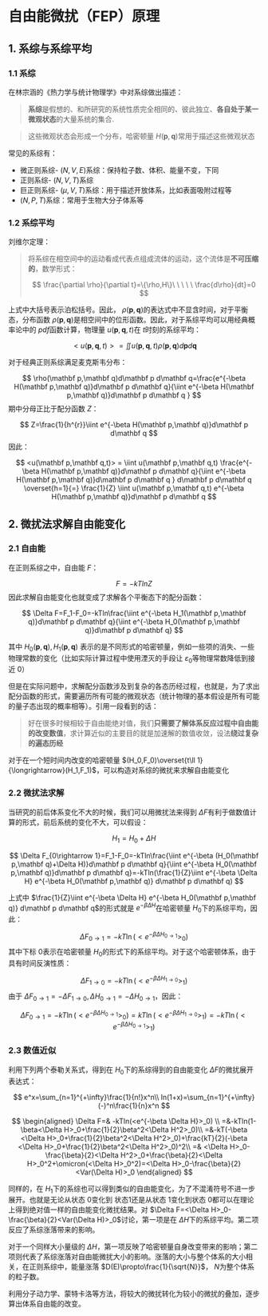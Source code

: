 # 自由能微扰（FEP）原理

## 1. 系综与系综平均

### 1.1 系综

在林宗涵的《热力学与统计物理学》中对系综做出描述：

> **系综**是假想的、和所研究的系统性质完全相同的、彼此独立、**各自处于某一微观状态**的大量系统的集合.

> 这些微观状态会形成一个分布，哈密顿量 $H(\mathbf p,\mathbf q)$常用于描述这些微观状态

常见的系综有：

+ 微正则系综- $(N,V,E)$系综：保持粒子数、体积、能量不变，下同
+ 正则系综-  $(N,V,T)$系综
+ 巨正则系综-  $(\mu,V,T)$​系综：用于描述开放体系，比如表面吸附过程等
+  $(N,P,T)$系综：常用于生物大分子体系等

### 1.2 系综平均

刘维尔定理：

>将系综在相空间中的运动看成代表点组成流体的运动，这个流体是**不可压缩的**，数学形式：
>
> $$
> \frac{\partial \rho}{\partial t}=\{\rho,H\}\ \ \ \  \ \frac{d\rho}{dt}=0
> $$

上式中大括号表示泊松括号。因此， $\rho(\mathbf p,\mathbf q)$的表达式中不显含时间，对于平衡态，分布函数 $\rho(\mathbf p,\mathbf q)$是相空间中的位形函数。因此，对于系综平均可以用经典概率论中的 $pdf$函数计算，物理量 $u(\mathbf p,\mathbf q,t)$在 $t$时刻的系综平均： 

$$
<u(\mathbf p,\mathbf q,t)> = \iint u(\mathbf p,\mathbf q,t)\rho(\mathbf p,\mathbf q)d\mathbf pd\mathbf q
$$

对于经典正则系综满足麦克斯韦分布：

$$
\rho(\mathbf p,\mathbf q)d\mathbf p d\mathbf q=\frac{e^{-\beta H(\mathbf p,\mathbf q)}d\mathbf p d\mathbf q}{\iint e^{-\beta H(\mathbf p,\mathbf q)}d\mathbf p d\mathbf q }
$$
期中分母正比于配分函数 $Z$：

$$
Z=\frac{1}{h^{r}}\iint e^{-\beta H(\mathbf p,\mathbf q)}d\mathbf p d\mathbf q
$$
因此：


$$
<u(\mathbf p,\mathbf q,t)> = \iint u(\mathbf p,\mathbf q,t) \frac{e^{-\beta H(\mathbf p,\mathbf q)}d\mathbf p d\mathbf q}{\iint e^{-\beta H(\mathbf p,\mathbf q)}d\mathbf p d\mathbf q } d\mathbf p d\mathbf q \overset{h=1}{=} \frac{1}{Z} \iint u(\mathbf p,\mathbf q,t) e^{-\beta H(\mathbf p,\mathbf q)}d\mathbf p d\mathbf q
$$


## 2. 微扰法求解自由能变化

### 2.1 自由能

在正则系综之中，自由能 $F$：

$$
F=-kTlnZ
$$
因此求解自由能变化也就变成了求解各个平衡态下的配分函数：

$$
\Delta F=F_1-F_0=-kTln\frac{\iint e^{-\beta H_1(\mathbf p,\mathbf q)}d\mathbf p d\mathbf q}{\iint e^{-\beta H_0(\mathbf p,\mathbf q)}d\mathbf p d\mathbf q}
$$

其中 $H_0(\mathbf p,\mathbf q),H_1(\mathbf p,\mathbf q)$ 表示的是不同形式的哈密顿量，例如一些项的消失、一些物理常数的变化（比如实际计算过程中使用湮灭的手段让 $\varepsilon_0$等物理常数降低到接近 $0$）

但是在实际问题中，求解配分函数涉及到复杂的各态历经过程，也就是，为了求出配分函数的形式，需要遍历所有可能的微观状态（统计物理的基本假设是所有可能的量子态出现的概率相等）。引用一段看到的话：

>好在很多时候相较于自由能绝对值，我们**只需要了解体系反应过程中自由能的改变数值**，求计算近似的主要目的就是加速解的数值收敛，设法**绕过复杂的遍态历经**

对于在一个短时间内改变的哈密顿量 $(H_0,F_0)\overset{t\ll 1}{\longrightarrow}(H_1,F_1)$，可以构造对系综的微扰来求解自由能变化

### 2.2 微扰法求解

当研究的前后体系变化不大的时候，我们可以用微扰法来得到 $\Delta F$有利于做数值计算的形式，前后系统的变化不大，可以假设：

$$
H_1=H_0+\Delta H
$$

$$
\Delta F_{0\rightarrow 1}=F_1-F_0=-kTln\frac{\iint e^{-\beta (H_0(\mathbf p,\mathbf q)+\Delta H)}d\mathbf p d\mathbf q}{\iint e^{-\beta H_0(\mathbf p,\mathbf q)}d\mathbf p d\mathbf q}=-kTln(\frac{1}{Z}\iint e^{-\beta \Delta H} e^{-\beta H_0(\mathbf p,\mathbf q)} d\mathbf p d\mathbf q)
$$

上式中 $\frac{1}{Z}\iint e^{-\beta \Delta H} e^{-\beta H_0(\mathbf p,\mathbf q)} d\mathbf p d\mathbf q$的形式就是 $e^{-\beta \Delta H}$在哈密顿量 $H_0$下的系综平均，因此：

$$
\Delta F_{0\rightarrow 1} =-kT\ln(<e^{-\beta \Delta H_{0\rightarrow 1}}>_0)
$$
其中下标 $0$表示在哈密顿量 $H_0$的形式下的系综平均。对于这个哈密顿体系，由于具有时间反演性质：

$$
\Delta F_{1\rightarrow 0}=-kT\ln(<e^{-\beta \Delta H_{1\rightarrow 0}}>_1)
$$
由于 $\Delta F_{0\rightarrow 1} = - \Delta F_{1\rightarrow 0},\Delta H_{0\rightarrow 1}=-\Delta H_{0\rightarrow 1}$，因此：

$$
\Delta F_{0\rightarrow 1} =-kT\ln(<e^{-\beta \Delta H_{0\rightarrow 1}}>_0)=kT\ln(<e^{-\beta \Delta H_{1\rightarrow 0}}>_1)=-kT\ln(<e^{-\beta \Delta H_{0\rightarrow 1}}>_1)
$$

### 2.3 数值近似

利用下列两个泰勒关系式，得到在 $H_0$下的系综得到的自由能变化 $\Delta F$的微扰展开表达式：

$$
e^x=\sum_{n=1}^{+\infty}\frac{1}{n!}x^n\\
ln(1+x)=\sum_{n=1}^{+\infty}(-)^n\frac{1}{n}x^n
$$

$$
\begin{aligned}
\Delta F=& -kTln(<e^{-\beta \Delta H}>_0) \\
=&-kTln(1-\beta<\Delta H>_0+\frac{1}{2}\beta^2<\Delta H^2>_0)\\
=&-kT(-\beta <\Delta H>_0+\frac{1}{2}\beta^2<\Delta H^2>_0)+\frac{kT}{2}(-\beta <\Delta H>_0+\frac{1}{2}\beta^2<\Delta H^2>_0)^2\\
=& <\Delta H>_0-\frac{\beta}{2}<\Delta H^2>_0+\frac{\beta}{2}<\Delta H>_0^2+\omicron(<\Delta H>_0^2)=<\Delta H>_0-\frac{\beta}{2}<Var(\Delta H)>_0
\end{aligned}
$$

同样的，在 $H_1$下的系综也可以得到类似的自由能变化，为了不混淆符号不进一步展开。也就是无论从状态 $0$变化到 状态$1$还是从状态 $1$变化到状态 $0$都可以在理论上得到绝对值一样的自由能变化微扰结果。对 $\Delta F=<\Delta H>_0-\frac{\beta}{2}<Var(\Delta H)>_0$讨论，第一项是在 $\Delta H$下的系综平均。第二项反应了系综涨落带来的影响。

对于一个同样大小量级的 $\Delta H$，第一项反映了哈密顿量自身改变带来的影响；第二项则代表了系综涨落对自由能微扰大小的影响。涨落的大小与整个体系的大小相关，在正则系综中，能量涨落 $D(E)\propto\frac{1}{\sqrt{N}}$， $N$为整个体系的粒子数。

利用分子动力学、蒙特卡洛等方法，将较大的微扰转化为较小的微扰的叠加，逐步算出体系自由能的改变。
